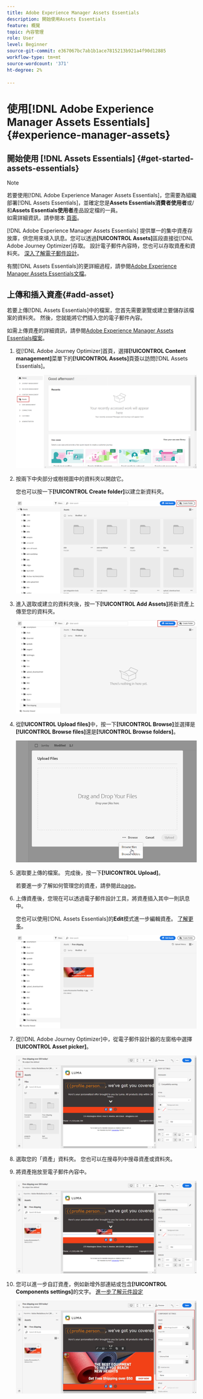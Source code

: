 ```yaml
---
title: Adobe Experience Manager Assets Essentials
description: 開始使用Assets Essentials
feature: 概覽
topic: 內容管理
role: User
level: Beginner
source-git-commit: e367067bc7ab1b1ace7815213b921a4f90d12885
workflow-type: tm+mt
source-wordcount: '371'
ht-degree: 2%

---
```


# 使用[!DNL Adobe Experience Manager Assets Essentials] {#experience-manager-assets}

## 開始使用 [!DNL Assets Essentials] {#get-started-assets-essentials}

>[!NOTE]
>
> 若要使用[!DNL Adobe Experience Manager Assets Essentials]，您需要為組織部署[!DNL Assets Essentials]，並確定您是&#x200B;**Assets Essentials消費者使用者**&#x200B;或/和&#x200B;**Assets Essentials使用者**&#x200B;產品設定檔的一員。 <br> 如需詳細資訊，請參閱本 [頁面](https://experienceleague.adobe.com/docs/experience-manager-assets-essentials/help/deploy-administer.html)。

[!DNL Adobe Experience Manager Assets Essentials] 提供單一的集中資產存放庫，供您用來填入訊息。您可以透過&#x200B;**[!UICONTROL Assets]**&#x200B;區段直接從[!DNL Adobe Journey Optimizer]存取。 設計電子郵件內容時，您也可以存取資產和資料夾。 [深入了解電子郵件設計](design-emails.md)。

有關[!DNL Assets Essentials]的更詳細過程，請參閱[Adobe Experience Manager Assets Essentials文檔](https://experienceleague.adobe.com/docs/experience-manager-assets-essentials/help/introduction.html)。

## 上傳和插入資產{#add-asset}

若要上傳[!DNL Assets Essentials]中的檔案，您首先需要瀏覽或建立要儲存該檔案的資料夾。 然後，您就能將它們插入您的電子郵件內容。

如需上傳資產的詳細資訊，請參閱[Adobe Experience Manager Assets Essentials檔案](https://experienceleague.adobe.com/docs/experience-manager-assets-essentials/help/add-delete.html)。

1. 從[!DNL Adobe Journey Optimizer]首頁，選擇&#x200B;**[!UICONTROL Content management]**&#x200B;菜單下的&#x200B;**[!UICONTROL Assets]**&#x200B;頁簽以訪問[!DNL Assets Essentials]。

   ![](assets/media_library_1.png)

1. 按兩下中央部分或樹視圖中的資料夾以開啟它。

   您也可以按一下&#x200B;**[!UICONTROL Create folder]**&#x200B;以建立新資料夾。

   ![](assets/media_library_8.png)

1. 進入選取或建立的資料夾後，按一下&#x200B;**[!UICONTROL Add Assets]**&#x200B;將新資產上傳至您的資料夾。

   ![](assets/media_library_2.png)

1. 從&#x200B;**[!UICONTROL Upload files]**&#x200B;中，按一下&#x200B;**[!UICONTROL Browse]**&#x200B;並選擇是&#x200B;**[!UICONTROL Browse files]**&#x200B;還是&#x200B;**[!UICONTROL Browse folders]**。

   ![](assets/media_library_3.png)

1. 選取要上傳的檔案。 完成後，按一下&#x200B;**[!UICONTROL Upload]**。

   若要進一步了解如何管理您的資產，請參閱此[page](https://experienceleague.adobe.com/docs/experience-manager-assets-essentials/help/manage-organize.html?lang=en)。

1. 上傳資產後，您現在可以透過電子郵件設計工具，將資產插入其中一則訊息中。

   您也可以使用[!DNL Assets Essentials]的&#x200B;**Edit**&#x200B;模式進一步編輯資產。 [了解更多](https://experienceleague.adobe.com/docs/experience-manager-assets-essentials/help/edit-images.html)。

   ![](assets/media_library_12.png)

1. 從[!DNL Adobe Journey Optimizer]中，從電子郵件設計器的左窗格中選擇&#x200B;**[!UICONTROL Asset picker]**。

   ![](assets/media_library_5.png)

1. 選取您的「資產」資料夾。 您也可以在搜尋列中搜尋資產或資料夾。

1. 將資產拖放至電子郵件內容中。

   ![](assets/media_library_6.png)

1. 您可以進一步自訂資產，例如新增外部連結或包含&#x200B;**[!UICONTROL Components settings]**&#x200B;的文字。 [進一步了解元件設定](content-components.md)

   ![](assets/media_library_13.png)
